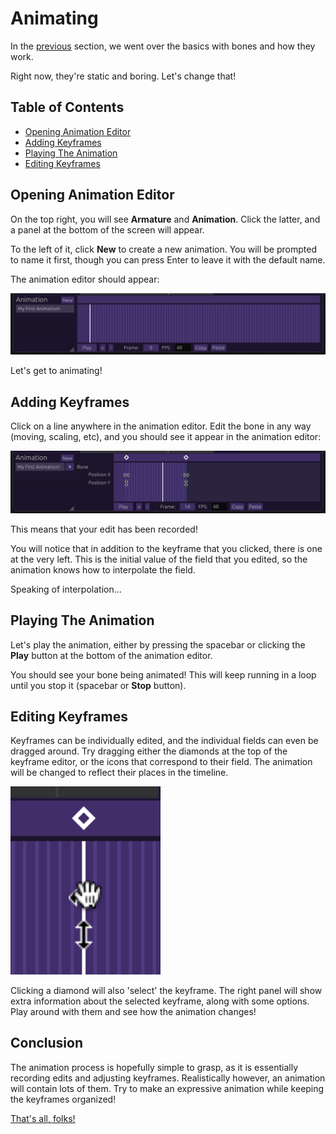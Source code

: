 <style>
  .content img {
    width: 100%;
  }
</style>

# Animating

In the [previous](./basics.md) section, we went over the basics with bones and
how they work.

Right now, they're static and boring. Let's change that!

## Table of Contents

- [Opening Animation Editor](#opening-animation-editor)
- [Adding Keyframes](#adding-keyframes)
- [Playing The Animation](#playing-the-animation)
- [Editing Keyframes](#editing-keyframes)

## Opening Animation Editor

On the top right, you will see <strong>Armature</strong> and
<strong>Animation</strong>. Click the latter, and a panel at the bottom of the
screen will appear.

To the left of it, click <strong>New</strong> to create a new animation. You
will be prompted to name it first, though you can press Enter to leave it with
the default name.

The animation editor should appear:

![keyframe_editor](../assets/keyframe_editor.png)

Let's get to animating!

## Adding Keyframes

Click on a line anywhere in the animation editor. Edit the bone in any way
(moving, scaling, etc), and you should see it appear in the animation editor:

![keyframe_editor_edit](../assets/keyframe_editor_edit.png)

This means that your edit has been recorded!

You will notice that in addition to the keyframe that you clicked, there is one
at the very left. This is the initial value of the field that you edited, so the
animation knows how to interpolate the field.

Speaking of interpolation...

## Playing The Animation

Let's play the animation, either by pressing the spacebar or clicking the
<strong>Play</strong> button at the bottom of the animation editor.

You should see your bone being animated! This will keep running in a loop until
you stop it (spacebar or <strong>Stop</strong> button).

## Editing Keyframes

Keyframes can be individually edited, and the individual fields can even be
dragged around. Try dragging either the diamonds at the top of the keyframe
editor, or the icons that correspond to their field. The animation will be
changed to reflect their places in the timeline.

<img src="../assets/dragging_keyframe.png" alt="dragging_keyframe" style="width: 15rem">

Clicking a diamond will also 'select' the keyframe. The right panel will show
extra information about the selected keyframe, along with some options. Play
around with them and see how the animation changes!

## Conclusion

The animation process is hopefully simple to grasp, as it is essentially
recording edits and adjusting keyframes. Realistically however, an animation
will contain lots of them. Try to make an expressive animation while keeping the
keyframes organized!

[That's all, folks!](./finale.md)
